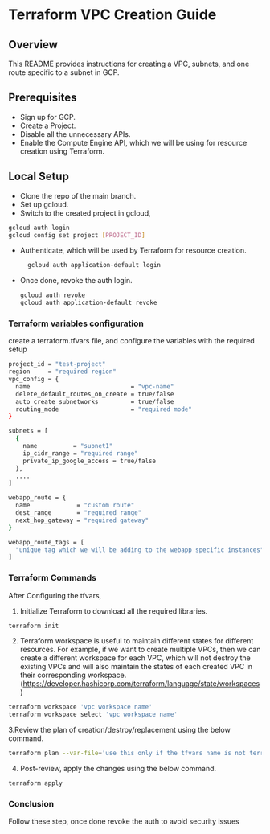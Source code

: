 # Terraform VPC Creation Guide

## Overview

This README provides instructions for creating a VPC, subnets, and one route specific to a subnet in GCP.

## Prerequisites

- Sign up for GCP.
- Create a Project.
- Disable all the unnecessary APIs.
- Enable the Compute Engine API, which we will be using for resource creation using Terraform.

## Local Setup

- Clone the repo of the main branch.
- Set up gcloud.
- Switch to the created project in gcloud,

```bash
gcloud auth login
gcloud config set project [PROJECT_ID]
```
- Authenticate, which will be used by Terraform for resource creation.

  ```bash
    gcloud auth application-default login
  ```
    
- Once done, revoke the auth login.

    ```bash
    gcloud auth revoke
    gcloud auth application-default revoke
    ```

### Terraform variables configuration

create a terraform.tfvars file, and configure the variables with the required setup

```bash
project_id = "test-project"
region     = "required region"
vpc_config = {
  name                            = "vpc-name"
  delete_default_routes_on_create = true/false
  auto_create_subnetworks         = true/false
  routing_mode                    = "required mode"
}

subnets = [
  {
    name          = "subnet1"
    ip_cidr_range = "required range"
    private_ip_google_access = true/false
  },
  ....
]

webapp_route = {
  name             = "custom route"
  dest_range       = "required range"
  next_hop_gateway = "required gateway"
}

webapp_route_tags = [
  "unique tag which we will be adding to the webapp specific instances"
]

```

### Terraform Commands

After Configuring the tfvars,

1. Initialize Terraform to download all the required libraries.

```bash
terraform init
````
2. Terraform workspace is useful to maintain different states for different resources. For example, if we want to create multiple VPCs, then we can create a different workspace for each VPC, which will not destroy the existing VPCs and will also maintain the states of each created VPC in their corresponding workspace. (https://developer.hashicorp.com/terraform/language/state/workspaces)

```bash
terraform workspace 'vpc workspace name'
terraform workspace select 'vpc workspace name'
```

3.Review the plan of creation/destroy/replacement using the below command.

```bash
terraform plan --var-file='use this only if the tfvars name is not terraform.tfvars'
```
4. Post-review, apply the changes using the below command.

```bash
terraform apply
```

### Conclusion

Follow these step, once done revoke the auth to avoid security issues